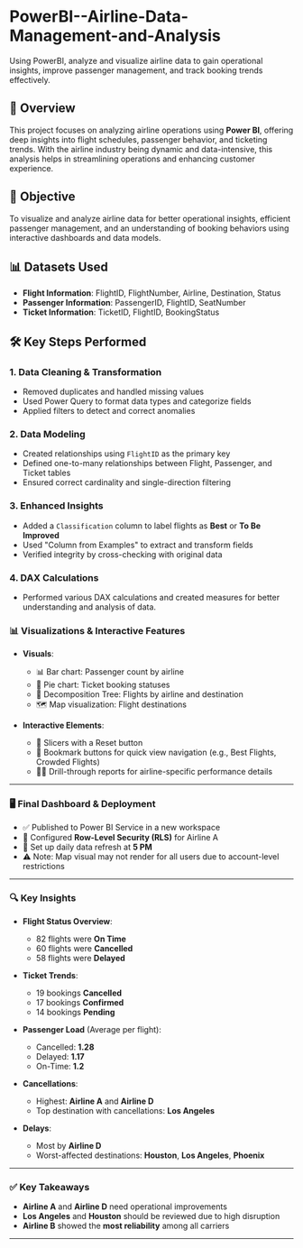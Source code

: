 # PowerBI--Airline-Data-Management-and-Analysis
Using PowerBI, analyze and visualize airline data to gain operational  insights, improve passenger management, and track booking trends effectively.

## 📌 Overview

This project focuses on analyzing airline operations using **Power BI**, offering deep insights into flight schedules, passenger behavior, and ticketing trends. With the airline industry being dynamic and data-intensive, this analysis helps in streamlining operations and enhancing customer experience.

## 🎯 Objective

To visualize and analyze airline data for better operational insights, efficient passenger management, and an understanding of booking behaviors using interactive dashboards and data models.

## 📊 Datasets Used

- **Flight Information**: FlightID, FlightNumber, Airline, Destination, Status  
- **Passenger Information**: PassengerID, FlightID, SeatNumber  
- **Ticket Information**: TicketID, FlightID, BookingStatus  

## 🛠️ Key Steps Performed

### 1. Data Cleaning & Transformation
- Removed duplicates and handled missing values  
- Used Power Query to format data types and categorize fields  
- Applied filters to detect and correct anomalies  

### 2. Data Modeling
- Created relationships using `FlightID` as the primary key  
- Defined one-to-many relationships between Flight, Passenger, and Ticket tables  
- Ensured correct cardinality and single-direction filtering  

### 3. Enhanced Insights
- Added a `Classification` column to label flights as **Best** or **To Be Improved**  
- Used "Column from Examples" to extract and transform fields  
- Verified integrity by cross-checking with original data  

### 4. DAX Calculations
- Performed various DAX calculations and created measures for better understanding and analysis of data.

### 📊 Visualizations & Interactive Features

- **Visuals**:
  - 📊 Bar chart: Passenger count by airline
  - 🥧 Pie chart: Ticket booking statuses
  - 🌳 Decomposition Tree: Flights by airline and destination
  - 🗺️ Map visualization: Flight destinations

- **Interactive Elements**:
  - 🔘 Slicers with a Reset button
  - 🔖 Bookmark buttons for quick view navigation (e.g., Best Flights, Crowded Flights)
  - 🕵️‍♂️ Drill-through reports for airline-specific performance details

---

### 🖥️ Final Dashboard & Deployment

- ✅ Published to Power BI Service in a new workspace
- 🔐 Configured **Row-Level Security (RLS)** for Airline A
- 🔄 Set up daily data refresh at **5 PM**
- ⚠️ Note: Map visual may not render for all users due to account-level restrictions

---

### 🔍 Key Insights

- **Flight Status Overview**:
  - 82 flights were **On Time**
  - 60 flights were **Cancelled**
  - 58 flights were **Delayed**

- **Ticket Trends**:
  - 19 bookings **Cancelled**
  - 17 bookings **Confirmed**
  - 14 bookings **Pending**

- **Passenger Load** (Average per flight):
  - Cancelled: **1.28**
  - Delayed: **1.17**
  - On-Time: **1.2**

- **Cancellations**:
  - Highest: **Airline A** and **Airline D**
  - Top destination with cancellations: **Los Angeles**

- **Delays**:
  - Most by **Airline D**
  - Worst-affected destinations: **Houston**, **Los Angeles**, **Phoenix**

---

### ✅ Key Takeaways

- **Airline A** and **Airline D** need operational improvements
- **Los Angeles** and **Houston** should be reviewed due to high disruption
- **Airline B** showed the **most reliability** among all carriers

---

